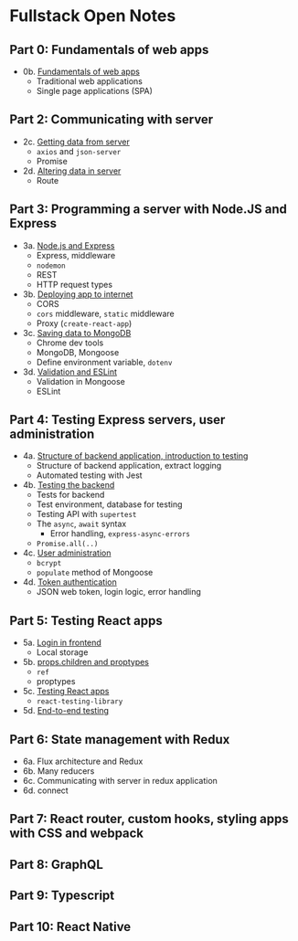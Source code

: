 # Fullstack Open Notes

## Part 0: Fundamentals of web apps

- 0b. [Fundamentals of web apps](part_0/0b-fundamentals-of-web-apps.md)
  - Traditional web applications
  - Single page applications (SPA)

## Part 2: Communicating with server

- 2c. [Getting data from server](part_2/2c-getting-data-from-server.md)
  - `axios` and `json-server`
  - Promise
- 2d. [Altering data in server](part_2/2d-altering-data-in-server.md)
  - Route

## Part 3: Programming a server with Node.JS and Express

- 3a. [Node.js and Express](part_3/3a-node.js-and-express.md)
  - Express, middleware
  - `nodemon`
  - REST
  - HTTP request types
- 3b. [Deploying app to internet](part_3/3b-deploying-app-to-internet.md)
  - CORS
  - `cors` middleware, `static` middleware
  - Proxy (`create-react-app`)
- 3c. [Saving data to MongoDB](part_3/3c-saving-data-to-mongodb.md)
  - Chrome dev tools
  - MongoDB, Mongoose
  - Define environment variable, `dotenv`
- 3d. [Validation and ESLint](part_3/3d-validation-and-eslint.md)
  - Validation in Mongoose
  - ESLint

## Part 4: Testing Express servers, user administration

- 4a. [Structure of backend application, introduction to testing](part_4/4a-structure-of-backend-application-introduction-to-testing.md)
  - Structure of backend application, extract logging
  - Automated testing with Jest
- 4b. [Testing the backend](part_4/4b-testing-the-backend.md)
  - Tests for backend
  - Test environment, database for testing
  - Testing API with `supertest`
  - The `async`, `await` syntax
    - Error handling, `express-async-errors`
  - `Promise.all(..)`
- 4c. [User administration](part_4/4c-user-administration.md)
  - `bcrypt`
  - `populate` method of Mongoose
- 4d. [Token authentication](part_4/4d-token-authentication.md)
  - JSON web token, login logic, error handling

## Part 5: Testing React apps

- 5a. [Login in frontend](part_5/5a-login-in-frontend.md)
  - Local storage
- 5b. [props.children and proptypes](part_5/5b-props-children-and–proptypes.md)
  - `ref`
  - proptypes
- 5c. [Testing React apps](part_5/5c-testing-react-apps.md)
  - `react-testing-library`
- 5d. [End-to-end testing](part_5/5d-end-to-end-testing.md)

## Part 6: State management with Redux

- 6a. Flux architecture and Redux
- 6b. Many reducers
- 6c. Communicating with server in redux application
- 6d. connect

## Part 7: React router, custom hooks, styling apps with CSS and webpack

## Part 8: GraphQL

## Part 9: Typescript

## Part 10: React Native
